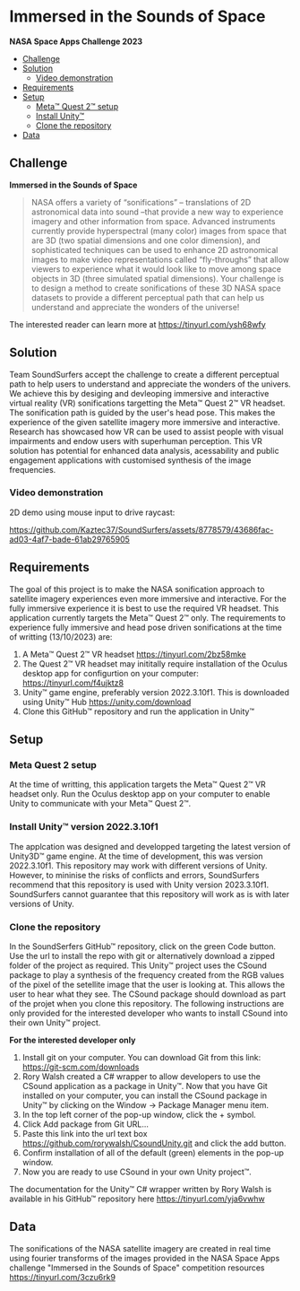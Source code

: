 # Immersed in the Sounds of Space 
**NASA Space Apps Challenge 2023**

- [Challenge](#challenge)
- [Solution](#solution)
  * [Video demonstration](#video-demonstration)
- [Requirements](#requirements)
- [Setup](#setup)
  * [Meta™ Quest 2™ setup](#meta-quest-2-setup)
  * [Install Unity™ ](#downloadUnity)
  * [Clone the repository](#clone)
- [Data](#data)

## Challenge
**Immersed in the Sounds of Space** 
>NASA offers a variety of “sonifications” – translations of 2D astronomical data into sound –that provide a new way to experience imagery and other information from space. Advanced instruments currently provide hyperspectral (many color) images from space that are 3D (two spatial dimensions and one color dimension), and sophisticated techniques can be used to enhance 2D astronomical images to make video representations called “fly-throughs” that allow viewers to experience what it would look like to move among space objects in 3D (three simulated spatial dimensions). Your challenge is to design a method to create sonifications of these 3D NASA space datasets to provide a different perceptual path that can help us understand and appreciate the wonders of the universe!

The interested reader can learn more at https://tinyurl.com/ysh68wfy

## Solution
Team SoundSurfers accept the challenge to create a different perceptual path to help users to understand and appreciate the wonders of the univers. We achieve this by desiging and devleoping immersive and interactive virtual reality (VR) sonifications targetting the Meta™ Quest 2™ VR headset.  The sonification path is guided by the user's head pose. This makes the experience of the given satellite imagery more immersive and interactive. Research has showcased how VR can be used to assist people with visual impairments and endow users with superhuman perception. This VR solution has potential for enhanced data analysis, acessability and public engagement applications with customised synthesis of the image frequencies. 

### Video demonstration

2D demo using mouse input to drive raycast:

https://github.com/Kaztec37/SoundSurfers/assets/8778579/43686fac-ad03-4af7-bade-61ab29765905


## Requirements
The goal of this project is to make the NASA sonification approach to satellite imagery experiences even more immersive and interactive. For the fully immersive experience it is best to use the required VR headset. This application currently targets the Meta™ Quest 2™ only. The requirements to experience fully immersive and head pose driven sonifications at the time of writting (13/10/2023) are:

1. A Meta™ Quest 2™ VR headset https://tinyurl.com/2bz58mke
2. The Quest 2™ VR headset may inititally require installation of the Oculus desktop app for configurtion on your computer: https://tinyurl.com/f4ujktz8
3.  Unity™ game engine, preferably version 2022.3.10f1. This is downloaded using Unity™ Hub https://unity.com/download
4.  Clone this GitHub™ repository and run the application in Unity™

## Setup

### Meta Quest 2 setup
At the time of writting, this application targets the Meta™ Quest 2™ VR headset only. Run the Oculus desktop app on your computer to enable Unity to communicate with your Meta™ Quest 2™.

### Install Unity™ version 2022.3.10f1
The applcation was designed and developped targeting the latest version of Unity3D™ game engine. At the time of development, this was version 2022.3.10f1. This repository may work with different versions of Unity. However, to mininise the risks of conflicts and errors, SoundSurfers recommend that this repository is used with Unity version 2023.3.10f1. SoundSurfers cannot guarantee that this repository will work as is with later versions of Unity. 

### Clone the repository
In the SoundSerfers GitHub™ repository, click on the green Code button. Use the url to install the repo with git or alternatively download a zipped folder of the project as required. This Unity™ project uses the CSound package to play a synthesis of the frequency created from the RGB values of the pixel of the setellite image that the user is looking at. This allows the user to hear what they see. The CSound package should download as part of the projet when you clone this repository. The following instructions are only provided for the interested developer who wants to install CSound into their own Unity™ project.

**For the interested developer only**
1. Install git on your computer. You can download Git from this link: https://git-scm.com/downloads
2. Rory Walsh created a C# wrapper to allow developers to use the CSound application as a package in Unity™. Now that you have Git installed on your computer, you can install the CSound package in Unity™ by clicking on the Window -> Package Manager menu item.
3. In the top left corner of the pop-up window, click the + symbol.
4. Click Add package from Git URL...
5. Paste this link into the url text box https://github.com/rorywalsh/CsoundUnity.git and click the add button.
6. Confirm installation of all of the default (green) elements in the pop-up window.
7. Now you are ready to use CSound in your own Unity project™.  

The documentation for the Unity™ C# wrapper written by Rory Walsh is available in his GitHub™ repository here https://tinyurl.com/yja6vwhw

## Data
The sonifications of the NASA satellite imagery are created in real time using fourier transforms of the images provided in the NASA Space Apps challenge "Immersed in the Sounds of Space" competition resources https://tinyurl.com/3czu6rk9
